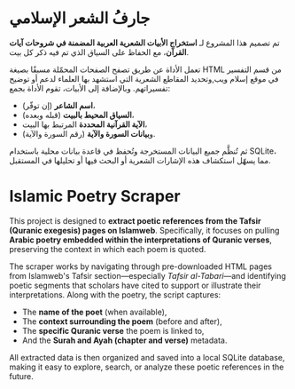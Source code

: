 # جارفُ الشعر الإسلامي

تم تصميم هذا المشروع لـ **استخراج الأبيات الشعرية العربية المضمنة في شروحات آيات القرآن**، مع الحفاظ على السياق الذي تم فيه ذكر كل بيت.

تعمل الأداة عن طريق تصفح الصفحات المحمّلة مسبقًا بصيغة HTML من قسم التفسير في موقع إسلام ويب,وتحديد المقاطع الشعرية التي استشهد بها العلماء لدعم أو توضيح تفسيراتهم. وبالإضافة إلى الأبيات، تقوم الأداة بجمع:

- **اسم الشاعر** (إن توفّر)،  
- **السياق المحيط بالبيت** (قبله وبعده)،  
- **الآية القرآنية المحددة** المرتبط بها البيت،  
- و**بيانات السورة والآية** (رقم السورة والآية).

ثم تُنظَّم جميع البيانات المستخرجة وتُحفظ في قاعدة بيانات محلية باستخدام SQLite، مما يسهّل استكشاف هذه الإشارات الشعرية أو البحث فيها أو تحليلها في المستقبل.

# Islamic Poetry Scraper

This project is designed to **extract poetic references from the Tafsir (Quranic exegesis) pages on Islamweb**. Specifically, it focuses on pulling **Arabic poetry embedded within the interpretations of Quranic verses**, preserving the context in which each poem is quoted.

The scraper works by navigating through pre-downloaded HTML pages from Islamweb's Tafsir section—especially *Tafsir al-Tabari*—and identifying poetic segments that scholars have cited to support or illustrate their interpretations. Along with the poetry, the script captures:

- The **name of the poet** (when available),
- The **context surrounding the poem** (before and after),
- The **specific Quranic verse** the poem is linked to,
- And the **Surah and Ayah (chapter and verse)** metadata.

All extracted data is then organized and saved into a local SQLite database, making it easy to explore, search, or analyze these poetic references in the future.
